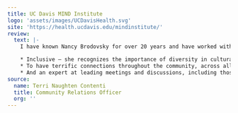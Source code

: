 ```yaml
---
title: UC Davis MIND Institute
logo: 'assets/images/UCDavisHealth.svg'
site: 'https://health.ucdavis.edu/mindinstitute/'
review: 
  text: |-
    I have known Nancy Brodovsky for over 20 years and have worked with her in various organizations. I have found her to be:

    * Inclusive – she recognizes the importance of diversity in cultural, socio-economic, and religious groups in all aspects of the community,
    * To have terrific connections throughout the community, across all areas: from art groups to medical organizations, law to business and community leaders, non-profits to for profit,
    * And an expert at leading meetings and discussions, including those that are challenging.
source: 
  name: Terri Naughten Contenti
  title: Community Relations Officer
  org: ''
---
```


